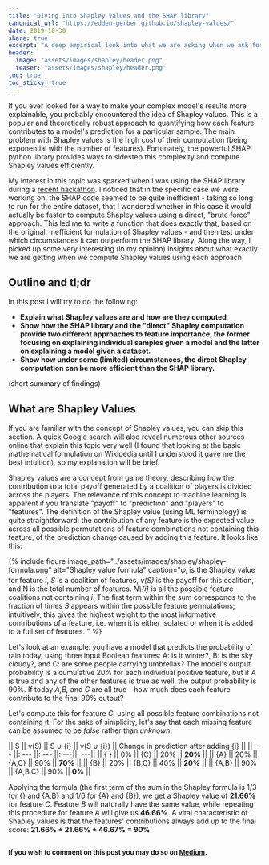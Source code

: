```yaml
---
title: "Diving Into Shapley Values and the SHAP library"
canonical_url: "https://edden-gerber.github.io/shapley-values/"
date: 2019-10-30
share: true
excerpt: "A deep empirical look into what we are asking when we ask for explanations using Shapley values"
header:
  image: "assets/images/shapley/header.png"
  teaser: "assets/images/shapley/header.png"
toc: true
toc_sticky: true
---
```

If you ever looked for a way to make your complex model's results more explainable, you probably encountered the idea of Shapley values. This is a popular and theoretically robust approach to quantifying how each feature contributes to a model's prediction for a particular sample. The main problem with Shapley values is the high cost of their computation (being exponential with the number of features). Fortunately, the powerful SHAP python library provides ways to sidestep this complexity and compute Shapley values efficiently.

My interest in this topic was sparked when I was using the SHAP library during a [recent hackathon](/datahack_2019/). I noticed that in the specific case we were working on, the SHAP code seemed to be quite inefficient - taking so long to run for the entire dataset, that I wondered whether in this case it would actually be faster to compute Shapley values using a direct, "brute force" approach. This led me to write a function that does exactly that, based on the original, inefficient formulation of Shapley values - and then test under which circumstances it can outperform the SHAP library. Along the way, I picked up some very interesting (in my opinion) insights about what exactly we are getting when we compute Shapley values using each approach.

## Outline and tl;dr
In this post I will try to do the following:
* **Explain what Shapley values are and how are they computed**
* **Show how the SHAP library and the "direct" Shapley computation provide two different approaches to feature importance, the former focusing on explaining individual samples given a model and the latter on explaining a model given a dataset.**
* **Show how under some (limited) circumstances, the direct Shapley computation can be more efficient than the SHAP library.**

(short summary of findings)

## What are Shapley Values
If you are familiar with the concept of Shapley values, you can skip this section. A quick Google search will also reveal numerous other sources online that explain this topic very well (I found that looking at the basic mathematical formulation on Wikipedia until I understood it gave me the best intuition), so my explanation will be brief.

Shapley values are a concept from game theory, describing how the contribution to a total payoff generated by a coalition of players is divided across the players. The relevance of this concept to machine learning is apparent if you translate "payoff" to "prediction" and "players" to "features".
The definition of the Shapley value (using ML terminology) is quite straightforward: the contribution of any feature is the expected value, across all possible permutations of feature combinations not containing this feature, of the prediction change caused by adding this feature. It looks like this:

{% include figure image_path="../assets/images/shapley/shapley-formula.png" alt="Shapley value formula" caption="_&phi;<sub>i</sub>_ is the Shapley value for feature _i_, _S_ is a coalition of features, _v(S)_ is the payoff for this coalition, and N is the total number of features. _N\\{i}_ is all the possible feature coalitions not containing _i_. The first term within the sum corresponds to the fraction of times _S_ appears within the possible feature permutations; intuitively, this gives the highest weight to the most informative contributions of a feature, i.e. when it is either isolated or when it is added to a full set of features. " %}

Let's look at an example: you have a model that predicts the probability of rain today, using three input Boolean features: A: is it winter?, B: is the sky cloudy?, and C: are some people carrying umbrellas? The model's output probability is a cumulative 20% for each individual positive feature, but if _A_ is true and any of the other features is true as well, the output probability is 90%. If today _A,B,_ and _C_ are all true - how much does each feature contribute to the final 90% output?

Let's compute this for feature _C_, using all possible feature combinations not containing it. For the sake of simplicity, let's say that each missing feature can be assumed to be _false_ rather than _unknown_.

|| S || v(S) || S &cup; {i} || v(S &cup; {i}) || Change in prediction after adding {i} ||
||---    ||: --- ||: --- ||: ---||: ---||
|| { }   || 0%      || {C}      || 20%   || **20%** ||
|| {A}   || 20%     || {A,C}    || 90%   || **70%** ||
|| {B}   || 20%     || {B,C}    || 40%   || **20%** ||
|| {A,B} || 90%     || {A,B,C}  || 90%   || **0%**  ||

Applying the formula (the first term of the sum in the Shapley formula is 1/3 for {} and {A,B} and 1/6 for {A} and {B}), we get a Shapley value of **21.66%** for feature _C_. Feature _B_ will naturally have the same value, while repeating this procedure for feature _A_ will give us **46.66%**. A vital characteristic of Shapley values is that the features' contributions always add up to the final score: **21.66% + 21.66% + 46.67% = 90%**.



##


 <font size="-1"> <b>If you wish to comment on this post you may do so on <a href="https://medium.com/@edden.gerber...">Medium</a>.</b> <font size="+1">
